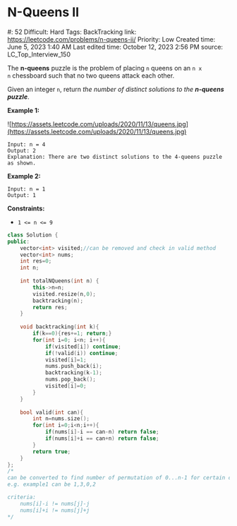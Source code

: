 # N-Queens II

#: 52
Difficult: Hard
Tags: BackTracking
link: https://leetcode.com/problems/n-queens-ii/
Priority: Low
Created time: June 5, 2023 1:40 AM
Last edited time: October 12, 2023 2:56 PM
source: LC_Top_Interview_150

The **n-queens** puzzle is the problem of placing `n` queens on an `n x n` chessboard such that no two queens attack each other.

Given an integer `n`, return *the number of distinct solutions to the **n-queens puzzle***.

**Example 1:**

![https://assets.leetcode.com/uploads/2020/11/13/queens.jpg](https://assets.leetcode.com/uploads/2020/11/13/queens.jpg)

```
Input: n = 4
Output: 2
Explanation: There are two distinct solutions to the 4-queens puzzle as shown.

```

**Example 2:**

```
Input: n = 1
Output: 1

```

**Constraints:**

- `1 <= n <= 9`

```cpp
class Solution {
public:
    vector<int> visited;//can be removed and check in valid method
    vector<int> nums;
    int res=0;
    int n;
    
    int totalNQueens(int n) {
        this->n=n;
        visited.resize(n,0);
        backtracking(n);
        return res;
    }
    
    void backtracking(int k){
        if(k==0){res+=1; return;}
        for(int i=0; i<n; i++){
            if(visited[i]) continue;
            if(!valid(i)) continue;
            visited[i]=1;
            nums.push_back(i);
            backtracking(k-1);
            nums.pop_back();
            visited[i]=0;
        }
    }
    
    bool valid(int can){
        int n=nums.size();
        for(int i=0;i<n;i++){
            if(nums[i]-i == can-n) return false;
            if(nums[i]+i == can+n) return false;
        }
        return true;
    }
};
/*
can be converted to find number of permutation of 0...n-1 for certain criteria
e.g. example1 can be 1,3,0,2

criteria:
    nums[i]-i != nums[j]-j
    nums[i]+i != nums[j]+j
*/
```